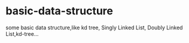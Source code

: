 # basic-data-structure
some basic data structure,like kd tree, Singly Linked List, Doubly Linked List,kd-tree...
